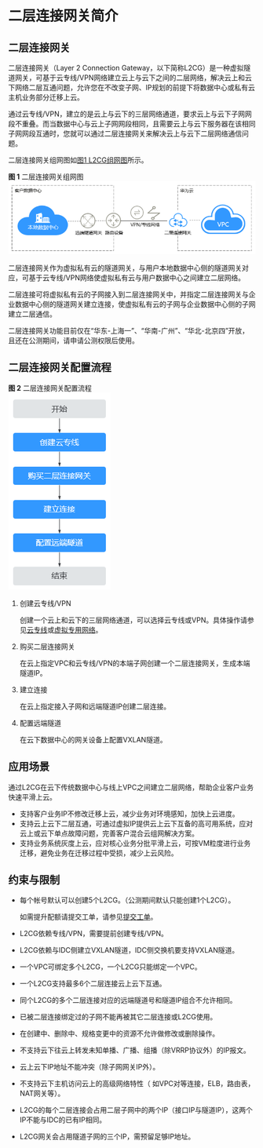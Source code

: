 # 二层连接网关简介<a name="vpc_l2cg_0001"></a>

## 二层连接网关<a name="zh-cn_topic_0228866524_section12906178205217"></a>

二层连接网关（Layer 2 Connection Gateway，以下简称L2CG）是一种虚拟隧道网关，可基于云专线/VPN网络建立云上与云下之间的二层网络，解决云上和云下网络二层互通问题，允许您在不改变子网、IP规划的前提下将数据中心或私有云主机业务部分迁移上云。

通过云专线/VPN，建立的是云上与云下的三层网络通道，要求云上与云下子网网段不重叠。而当数据中心与云上子网网段相同，且需要云上与云下服务器在该相同子网网段互通时，您就可以通过二层连接网关来解决云上与云下二层网络通信问题。

二层连接网关组网图如[图1 L2CG组网图](#fig1449182883911)所示。

**图 1**  二层连接网关组网图<a name="fig1449182883911"></a>  
![](figures/二层连接网关组网图.png "二层连接网关组网图")

二层连接网关作为虚拟私有云的隧道网关，与用户本地数据中心侧的隧道网关对应，可基于云专线/VPN网络使虚拟私有云与用户数据中心之间建立二层网络。

二层连接可将虚拟私有云的子网接入到二层连接网关中，并指定二层连接网关与企业数据中心侧的隧道网关建立连接，使虚拟私有云的子网与企业数据中心侧的子网建立二层通信。

二层连接网关功能目前仅在“华东-上海一”、“华南-广州”、“华北-北京四”开放，且还在公测期间，请申请公测权限后使用。

## 二层连接网关配置流程<a name="section868719613111"></a>

**图 2**  二层连接网关配置流程<a name="fig18643162355"></a>  
![](figures/二层连接网关配置流程.png "二层连接网关配置流程")

1.  创建云专线/VPN

    创建一个云上和云下的三层网络通道，可以选择云专线或VPN。具体操作请参见[云专线](https://support.huaweicloud.com/dc/index.html)或[虚拟专用网络](https://support.huaweicloud.com/vpn/index.html)。

2.  购买二层连接网关

    在云上指定VPC和云专线/VPN的本端子网创建一个二层连接网关，生成本端隧道IP。

3.  建立连接

    在云上指定接入子网和远端隧道IP创建二层连接。

4.  配置远端隧道

    在云下数据中心的网关设备上配置VXLAN隧道。


## 应用场景<a name="section1632674164819"></a>

通过L2CG在云下传统数据中心与线上VPC之间建立二层网络，帮助企业客户业务快速平滑上云。

-   支持客户业务IP不修改迁移上云，减少业务对环境感知，加快上云进度。
-   支持云上云下二层互通，可通过虚拟IP提供云上云下互备的高可用系统，应对云上或云下单点故障问题，完善客户混合云组网解决方案。
-   支持业务系统灰度上云，应对核心业务分批平滑上云，可按VM粒度进行业务迁移，避免业务在迁移过程中受损，减少上云风险。

## 约束与限制<a name="section998420261486"></a>

-   每个帐号默认可以创建5个L2CG。（公测期间默认只能创建1个L2CG）。

    如需提升配额请提交工单，请参见[提交工单](https://support.huaweicloud.com/usermanual-ticket/zh-cn_topic_0127038618.html)。

-   L2CG依赖专线/VPN，需要提前创建专线/VPN。
-   L2CG依赖与IDC侧建立VXLAN隧道，IDC侧交换机要支持VXLAN隧道。
-   一个VPC可绑定多个L2CG，一个L2CG只能绑定一个VPC。
-   一个L2CG支持最多6个二层连接云上云下互通。
-   同个L2CG的多个二层连接对应的远端隧道号和隧道IP组合不允许相同。
-   已被二层连接绑定过的子网不能再被其它二层连接或L2CG使用。
-   在创建中、删除中、规格变更中的资源不允许做修改或删除操作。
-   不支持云下往云上转发未知单播、广播、组播（除VRRP协议外）的IP报文。
-   云上云下IP地址不能冲突（除子网网关IP外）。
-   不支持云下主机访问云上的高级网络特性（ 如VPC对等连接，ELB，路由表，NAT网关等）。
-   L2CG的每个二层连接会占用二层子网中的两个IP（接口IP与隧道IP），这两个IP不能与IDC的已有IP相同。
-   L2CG网关会占用隧道子网的三个IP，需预留足够IP地址。

